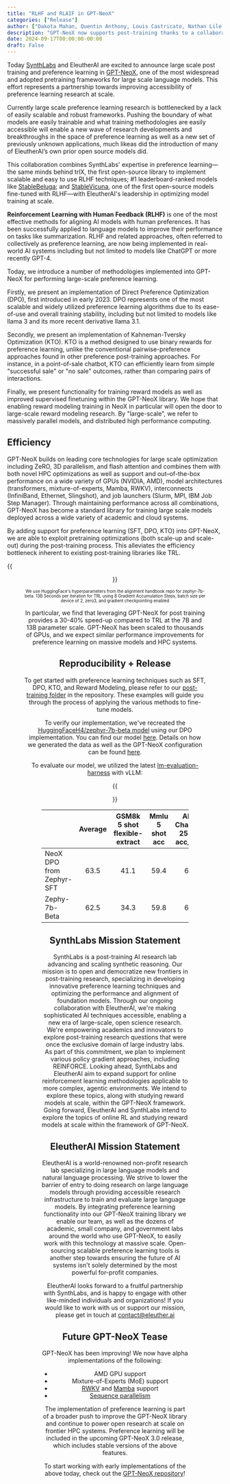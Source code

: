 ```yaml
---
title: "RLHF and RLAIF in GPT-NeoX"
categories: ["Release"]
author: ["Dakota Mahan, Quentin Anthony, Louis Castricato, Nathan Lile, Stella Biderman"]
description: "GPT-NeoX now supports post-training thanks to a collaboration with SynthLabs."
date: 2024-09-17T00:00:00-00:00
draft: False
---
```


Today [SynthLabs](https://www.synthlabs.ai/) and EleutherAI are excited to announce large scale post training and preference learning in [GPT-NeoX](https://github.com/EleutherAI/gpt-neox), one of the most widespread and adopted pretraining frameworks for large scale language models. This effort represents a partnership towards improving accessibility of preference learning research at scale. 


Currently large scale preference learning research is bottlenecked by a lack of easily scalable and robust frameworks. Pushing the boundary of what models are easily trainable and what training methodologies are easily accessible will enable a new wave of research developments and breakthroughs in the space of preference learning as well as a new set of previously unknown applications, much likeas did the introduction of many of EleutherAI’s own prior open source models did.

This collaboration combines SynthLabs' expertise in preference learning—the same minds behind trlX, the first open-source library to implement scalable and easy to use RLHF techniques; #1 leaderboard-ranked models like [StableBeluga](https://huggingface.co/stabilityai/StableBeluga2); and [StableVicuna](https://odsc.medium.com/meet-stablevicuna-the-first-large-scale-open-source-rlhf-chatbot-by-stability-ai-7012f7b43edd), one of the first open-source models fine-tuned with RLHF—with EleutherAI's leadership in optimizing model training at scale.

**Reinforcement Learning with Human Feedback (RLHF)** is one of the most effective methods for aligning AI models with human preferences. It has been successfully applied to language models to improve their performance on tasks like summarization. RLHF and related approaches, often referred to collectively as preference learning, are now being implemented in real-world AI systems including but not limited to models like ChatGPT or more recently GPT-4.

Today, we introduce a number of methodologies implemented into GPT-NeoX for performing large-scale preference learning. 

Firstly, we present an implementation of Direct Preference Optimization (DPO), first introduced in early 2023. DPO represents one of the most scalable and widely utilized preference learning algorithms due to its ease-of-use and overall training stability, including but not limited to models like llama 3 and its more recent derivative llama 3.1. 

Secondly, we present an implementation of Kahneman-Tversky Optimization (KTO). KTO is a method designed to use binary rewards for preference learning, unlike the conventional pairwise-preference approaches found in other preference post-training approaches. For instance, in a point-of-sale chatbot, KTO can efficiently learn from simple "successful sale" or "no sale" outcomes, rather than comparing pairs of interactions. 

Finally, we present functionality for training reward models as well as improved supervised finetuning within the GPT-NeoX library. We hope that enabling reward modeling training in NeoX in particular will open the door to large-scale reward modeling research. By "large-scale", we refer to massively parallel models, and distributed high performance computing.

## Efficiency

GPT-NeoX builds on leading core technologies for large scale optimization including ZeRO, 3D parallelism, and flash attention and combines them with both novel HPC optimizations as well as support and out–of-the-box performance on a wide variety of GPUs (NVIDIA, AMD), model architectures (transformers, mixture-of-experts, Mamba, RWKV), interconnects (InfiniBand, Ethernet, Slingshot), and job launchers (Slurm, MPI, IBM Job Step Manager). Through maintaining performance across all combinations, GPT-NeoX has become a standard library for training large scale models deployed across a wide variety of academic and cloud systems.

By adding support for preference learning (SFT, DPO, KTO) into GPT-NeoX, we are able to exploit pretraining optimizations (both scale-up and scale-out) during the post-training process. This alleviates the efficiency bottleneck inherent to existing post-training libraries like TRL.

{{<figure src="/images/blog/rlhf-and-rlaif-in-gpt-neox/scaling.svg" alt="Comparison between GPT-NeoX and trl" align="center"/>}}

<sub><sup>We use HuggingFace's hyperparameters from the alignment handbook repo for zephyr-7b-beta. 13B Seconds per iteration for TRL using 8 Gradient Accumulation Steps, batch size per device of 2, zero3, and gradient checkpointing enabled</sup></sub>

In particular, we find that leveraging GPT-NeoX for post training provides a 30-40% speed-up compared to TRL at the 7B and 13B parameter scale. GPT-NeoX has been scaled to thousands of GPUs, and we expect similar performance improvements for preference learning on massive models and HPC systems.

## Reproducibility + Release 
To get started with preference learning techniques such as SFT, DPO, KTO, and Reward Modeling, please refer to our [post-training folder](https://github.com/EleutherAI/gpt-neox/tree/main/post-training) in the repository. These examples will guide you through the process of applying the various methods to fine-tune models.

To verify our implementation, we've recreated the [HuggingFaceH4/zephyr-7b-beta model](https://huggingface.co/HuggingFaceH4/zephyr-7b-beta) using our DPO implementation. You can find our model [here](https://huggingface.co/EleutherAI/neox_mistral_7b_dpo_ultrafeedback). Details on how we generated the data as well as the GPT-NeoX configuration can be found [here](https://github.com/EleutherAI/gpt-neox/blob/main/post-training/recreating_zephyr_dpo.md).

To evaluate our model, we utilized the latest [lm-evaluation-harness](https://github.com/EleutherAI/lm-evaluation-harness) with vLLM:

{{<figure src="/images/blog/rlhf-and-rlaif-in-gpt-neox/evals.svg" alt="Comparison between GPT-NeoX and trl" align="center"/>}}

|                            | Average | GSM8k 5 shot  flexible-extract | Mmlu 5 shot acc | ARC-Challenge 25 shot acc_norm | HellaSwag 10 shot acc_norm | WinoGrande 5 shot acc | TruthfulQA 0 shot Mc2 acc |
|----------------------------|:-------:|:------------------------------:|:---------------:|:------------------------------:|:--------------------------:|:---------------------:|:-------------------------:|
| NeoX DPO  from Zephyr-SFT  | 63.5    | 41.1                           | 59.4            | 61.7                           | 85.0                       | 79.0                  | 54.6                      |
| Zephy-7b-Beta              | 62.5    | 34.3                           | 59.8            | 63.6                           | 84.4                       | 77.6                  | 55.1                      |

## SynthLabs Mission Statement
SynthLabs is a post-training AI research lab advancing and scaling synthetic reasoning. Our mission is to open and democratize new frontiers in post-training research, specializing in developing innovative preference learning techniques and optimizing the performance and alignment of foundation models. Through our ongoing collaboration with EleutherAI, we're making sophisticated AI techniques accessible, enabling a new era of large-scale, open science research. We're empowering academics and innovators to explore post-training research questions that were once the exclusive domain of large industry labs. As part of this commitment, we plan to implement various policy gradient approaches, including REINFORCE. Looking ahead, SynthLabs and EleutherAI aim to expand support for online reinforcement learning methodologies applicable to more complex, agentic environments. We intend to explore these topics, along with studying reward models at scale, within the GPT-NeoX framework. Going forward, EleutherAI and SynthLabs intend to explore the topics of online RL and studying reward models at scale within the framework of GPT-NeoX.


## EleutherAI Mission Statement
EleutherAI is a world-renowned non-profit research lab specializing in large language models and natural language processing. We strive to lower the barrier of entry to doing research on large language models through providing accessible research infrastructure to train and evaluate large language models. By integrating preference learning functionality into our GPT-NeoX training library we enable our team, as well as the dozens of academic, small company, and government labs around the world who use GPT-NeoX, to easily work with this technology at massive scale. Open-sourcing scalable preference learning tools is another step towards ensuring the future of AI systems isn't solely determined by the most powerful for-profit companies.

EleutherAI looks forward to a fruitful partnership with SynthLabs, and is happy to engage with other like-minded individuals and organizations! If you would like to work with us or support our mission, please get in touch at contact@eleuther.ai

## Future GPT-NeoX Tease
GPT-NeoX has been improving! We now have alpha implementations of the following:
- AMD GPU support
- Mixture-of-Experts (MoE) support
- [RWKV](https://www.rwkv.com/) and [Mamba](https://github.com/state-spaces/mamba) support
- [Sequence parallelism](https://arxiv.org/abs/2205.05198)

The implementation of preference learning is part of a broader push to improve the GPT-NeoX library and continue to power open research at scale on frontier HPC systems. Preference learning will be included in the upcoming GPT-NeoX 3.0 release, which includes stable versions of the above features.

To start working with early implementations of the above today, check out the [GPT-NeoX repository](https://github.com/EleutherAI/gpt-neox)!



						
